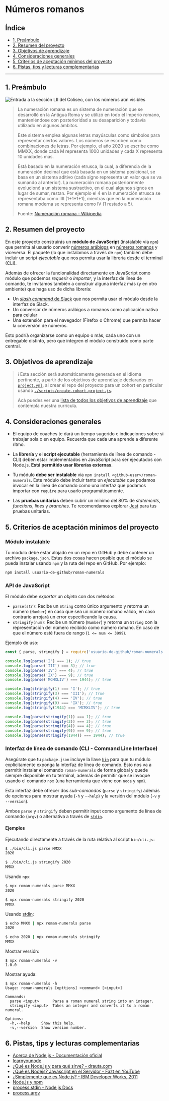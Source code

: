 # Números romanos

## Índice

* [1. Preámbulo](#1-preámbulo)
* [2. Resumen del proyecto](#2-resumen-del-proyecto)
* [3. Objetivos de aprendizaje](#3-objetivos-de-aprendizaje)
* [4. Consideraciones generales](#4-consideraciones-generales)
* [5. Criterios de aceptación mínimos del proyecto](#5-criterios-de-aceptación-mínimos-del-proyecto)
* [6. Pistas, tips y lecturas complementarias](#6-pistas-tips-y-lecturas-complementarias)

***

## 1. Preámbulo

![Entrada a la sección LII del Coliseo, con los números aún visibles](https://upload.wikimedia.org/wikipedia/commons/6/6b/Colosseum-Entrance_LII.jpg)

> La numeración romana es un sistema de numeración que se desarrolló en la
> Antigua Roma y se utilizó en todo el Imperio romano, manteniéndose con
> posterioridad a su desaparición y todavía utilizado en algunos ámbitos.
>
> Este sistema emplea algunas letras mayúsculas como símbolos para representar
> ciertos valores. Los números se escriben como combinaciones de letras. Por
> ejemplo, el año 2020 se escribe como MMXX, donde cada M representa 1000
> unidades y cada X representa 10 unidades más.
>
> Está basado en la numeración etrusca, la cual, a diferencia de la numeración
> decimal que está basada en un sistema posicional, se basa en un sistema
> aditivo (cada signo representa un valor que se va sumando al anterior). La
> numeración romana posteriormente evolucionó a un sistema sustractivo, en el
> cual algunos signos en lugar de sumar, restan. Por ejemplo el 4 en la
> numeración etrusca se representaba como IIII (1+1+1+1), mientras que en la
> numeración romana moderna se representa como IV (1 restado a 5).
>
> Fuente: [Numeración romana - Wikipedia](https://es.wikipedia.org/wiki/Numeraci%C3%B3n_romana)

## 2. Resumen del proyecto

En este proyecto construirás un **módulo de JavaScript** (instalable via `npm`)
que permita al usuario converir [números arábigos](https://es.wikipedia.org/wiki/N%C3%BAmeros_ar%C3%A1bigos)
en [números romanos](https://es.wikipedia.org/wiki/Numeraci%C3%B3n_romana) y
viceversa. El paquete (lo que instalamos a través de `npm`) también debe incluir
un script _ejecutable_ que nos permita usar la librería desde el terminal (CLI).

Además de ofrecer la funcionalidad directamente en JavaScript como módulo que
podemos _requerir_ o _importar_, y la interfaz de línea de comando, te invitamos
también a construir alguna interfaz más (y en otro ambiente) que haga uso de
dicha librería:

* Un [_slash command_ de Slack](https://api.slack.com/interactivity/slash-commands)
  que nos permita usar el módulo desde la interfaz de Slack.
* Un conversor de números arábigos a romanos como aplicación nativa para celular
* Una extensión para el navegador (Firefox o Chrome) que permita hacer la
  conversión de números.

Esto podríá organizarse como un equipo o más, cada uno con un entregable
distinto, pero que integren el módulo construido como parte central.

## 3. Objetivos de aprendizaje

> ℹ️ Esta sección será automáticamente generada en el idioma pertinente, a partir
> de los objetivos de aprendizaje declarados en [`project.yml`](./project.yml),
> al crear el repo del proyecto para un cohort en particular usando
> [`./scripts/create-cohort-project.js`](../../scripts#create-cohort-project-coaches).
>
> Acá puedes ver una [lista de todos los objetivos de aprendizaje](../../learning-objectives/data.yml)
> que contempla nuestra currícula.

## 4. Consideraciones generales

* El equipo de coaches te dará un tiempo sugerido e indicaciones sobre si
  trabajar sola o en equipo. Recuerda que cada una aprende a diferente ritmo.

* La **librería** y el **script ejecutable** (herramienta de línea de comando -
  CLI) deben estar implementados en JavaScript para ser ejecutados con
  Node.js. **Está permitido usar librerías externas**.

* Tu módulo **debe ser instalable** via `npm install <github-user>/roman-numerals`.
  Este módulo debe incluir tanto un _ejecutable_ que podamos invocar en la línea
  de comando como una interfaz que podamos importar con `require` para usarlo
  programáticamente.

* Las **pruebas unitarias** deben cubrir un mínimo del 80% de _statements_,
  _functions_, _lines_ y _branches_. Te recomendamos explorar [Jest](https://jestjs.io/)
  para tus pruebas unitarias.

## 5. Criterios de aceptación mínimos del proyecto

### Módulo instalable

Tu módulo debe estar alojado en un repo en GitHub y debe contener un archivo
`package.json`. Estas dos cosas hacen posible que el módulo se pueda instalar
usando `npm` y la ruta del repo en GitHub. Por ejemplo:

```sh
npm install usuario-de-github/roman-numerals
```

### API de JavaScript

El módulo debe _exportar_ un _objeto_ con dos métodos:

* `parse(str)`: Recibe un `String` como único argumento y retorna un número
  (`Number`) en caso que sea un número romano válido, en caso contrario arrojará
  un error especificando la causa.
* `stringify(num)`: Recibe un número (`Number`) y retorna un `String` con la
  representación del número recibido como número romano. En caso de que el
  número esté fuera de rango (`1 <= num <= 3999`).

Ejemplo de uso:

```js
const { parse, stringify } = require('usuario-de-github/roman-numerals');

console.log(parse('I') === 1); // true
console.log(parse('III') === 3); // true
console.log(parse('IV') === 4); // true
console.log(parse('IX') === 9); // true
console.log(parse('MCMXLIV') === 1944); // true

console.log(stringify(1) === 'I'); // true
console.log(stringify(3) === 'III'); // true
console.log(stringify(4) === 'IV'); // true
console.log(stringify(9) === 'IX'); // true
console.log(stringify(1944) === 'MCMXLIV'); // true

console.log(parse(stringify(1)) === 1); // true
console.log(parse(stringify(3)) === 3); // true
console.log(parse(stringify(4)) === 4); // true
console.log(parse(stringify(9)) === 9); // true
console.log(parse(stringify(1944)) === 1944); // true
```

### Interfaz de línea de comando (CLI - Command Line Interface)

Asegúrate que tu `package.json` incluye la llave [`bin`](https://docs.npmjs.com/files/package.json#bin)
para que tu módulo explícitamente exponga la interfaz de línea de comando. Esto
nos va a permitir instalar el comando `roman-numerals` de forma global y quede
siempre disponible en tu terminal, además de permitir que se invoque usando el
comando `npx` (una herramienta que viene con `node` y `npm`).

Esta interfaz debe ofrecer dos _sub-comandos_ (`parse` y `stringify`) además
de opciones para mostrar ayuda (`-h` y `--help`) y la versión del módulo (`-v`
y `--version`).

Ambos `parse` y `stringify` deben permitir input como argumento de línea de
comando (`argv`) o alternativa a través de [`stdin`](https://nodejs.org/api/process.html#process_process_stdin).

#### Ejemplos

Ejecutando directamente a través de la ruta relativa al script `bin/cli.js`:

```sh
$ ./bin/cli.js parse MMXX
2020

$ ./bin/cli.js stringify 2020
MMXX
```

Usando `npx`:

```sh
$ npx roman-numerals parse MMXX
2020

$ npx roman-numerals stringify 2020
MMXX
```

Usando [stdin](https://nodejs.org/api/process.html#process_process_stdin):

```sh
$ echo MMXX | npx roman-numerals parse
2020

$ echo 2020 | npx roman-numerals stringify
MMXX
```

Mostrar versión:

```text
$ npx roman-numerals -v
1.0.0
```

Mostrar ayuda:

```text
$ npx roman-numerals -h
Usage: roman-numerals [opttions] <command> [<input>]

Commands:
  parse <input>      Parse a roman numeral string into an integer.
  stringify <input>  Takes an integer and converts it to a roman numeral.

Options:
  -h,--help     Show this help.
  -v,--version  Show version number.
```

## 6. Pistas, tips y lecturas complementarias

* [Acerca de Node.js - Documentación oficial](https://nodejs.org/es/about/)
* [learnyounode](https://github.com/workshopper/learnyounode)
* [¿Qué es Node.js y para qué sirve? - drauta.com](https://www.drauta.com/que-es-nodejs-y-para-que-sirve)
* [¿Qué es Nodejs? Javascript en el Servidor - Fazt en YouTube](https://www.youtube.com/watch?v=WgSc1nv_4Gw)
* [¿Simplemente qué es Node.js? - IBM Developer Works, 2011](https://www.ibm.com/developerworks/ssa/opensource/library/os-nodejs/index.html)
* [Node.js y npm](https://www.genbeta.com/desarrollo/node-js-y-npm)
* [process.stdin - Node.js Docs](https://nodejs.org/api/process.html#process_process_stdin)
* [process.argv](https://nodejs.org/api/process.html#process_process_argv)

<!--
* https://github.com/sguest/RomanJS/blob/master/roman.js
* https://www.freecodecamp.org/forum/t/freecodecamp-challenge-guide-roman-numeral-converter/16044
* https://stackoverflow.com/a/9083076
* https://medium.com/javascript-in-plain-english/algorithms-101-convert-roman-numerals-to-integers-in-javascript-d3aba86a43d4
* https://blog.usejournal.com/create-a-roman-numerals-converter-in-javascript-a82fda6b7a60
* https://www.w3resource.com/javascript-exercises/javascript-math-exercise-22.php
-->
